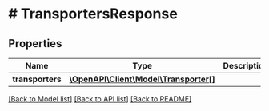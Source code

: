 # # TransportersResponse

## Properties

Name | Type | Description | Notes
------------ | ------------- | ------------- | -------------
**transporters** | [**\OpenAPI\Client\Model\Transporter[]**](Transporter.md) |  | [readonly]

[[Back to Model list]](../../README.md#models) [[Back to API list]](../../README.md#endpoints) [[Back to README]](../../README.md)
